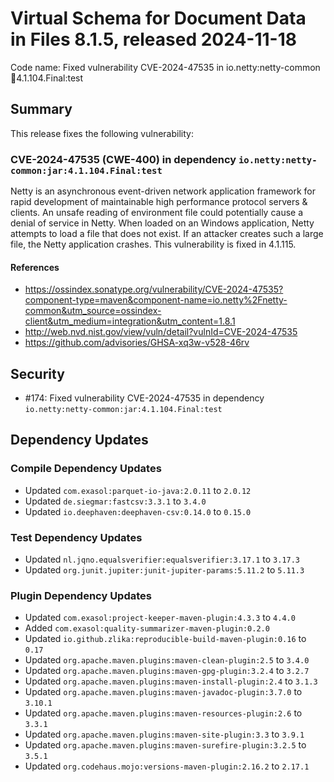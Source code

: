 # Virtual Schema for Document Data in Files 8.1.5, released 2024-11-18

Code name: Fixed vulnerability CVE-2024-47535 in io.netty:netty-common:jar:4.1.104.Final:test

## Summary

This release fixes the following vulnerability:

### CVE-2024-47535 (CWE-400) in dependency `io.netty:netty-common:jar:4.1.104.Final:test`
Netty is an asynchronous event-driven network application framework for rapid development of maintainable high performance protocol servers & clients. An unsafe reading of environment file could potentially cause a denial of service in Netty. When loaded on an Windows application, Netty attempts to load a file that does not exist. If an attacker creates such a large file, the Netty application crashes. This vulnerability is fixed in 4.1.115.
#### References
* https://ossindex.sonatype.org/vulnerability/CVE-2024-47535?component-type=maven&component-name=io.netty%2Fnetty-common&utm_source=ossindex-client&utm_medium=integration&utm_content=1.8.1
* http://web.nvd.nist.gov/view/vuln/detail?vulnId=CVE-2024-47535
* https://github.com/advisories/GHSA-xq3w-v528-46rv

## Security

* #174: Fixed vulnerability CVE-2024-47535 in dependency `io.netty:netty-common:jar:4.1.104.Final:test`

## Dependency Updates

### Compile Dependency Updates

* Updated `com.exasol:parquet-io-java:2.0.11` to `2.0.12`
* Updated `de.siegmar:fastcsv:3.3.1` to `3.4.0`
* Updated `io.deephaven:deephaven-csv:0.14.0` to `0.15.0`

### Test Dependency Updates

* Updated `nl.jqno.equalsverifier:equalsverifier:3.17.1` to `3.17.3`
* Updated `org.junit.jupiter:junit-jupiter-params:5.11.2` to `5.11.3`

### Plugin Dependency Updates

* Updated `com.exasol:project-keeper-maven-plugin:4.3.3` to `4.4.0`
* Added `com.exasol:quality-summarizer-maven-plugin:0.2.0`
* Updated `io.github.zlika:reproducible-build-maven-plugin:0.16` to `0.17`
* Updated `org.apache.maven.plugins:maven-clean-plugin:2.5` to `3.4.0`
* Updated `org.apache.maven.plugins:maven-gpg-plugin:3.2.4` to `3.2.7`
* Updated `org.apache.maven.plugins:maven-install-plugin:2.4` to `3.1.3`
* Updated `org.apache.maven.plugins:maven-javadoc-plugin:3.7.0` to `3.10.1`
* Updated `org.apache.maven.plugins:maven-resources-plugin:2.6` to `3.3.1`
* Updated `org.apache.maven.plugins:maven-site-plugin:3.3` to `3.9.1`
* Updated `org.apache.maven.plugins:maven-surefire-plugin:3.2.5` to `3.5.1`
* Updated `org.codehaus.mojo:versions-maven-plugin:2.16.2` to `2.17.1`
